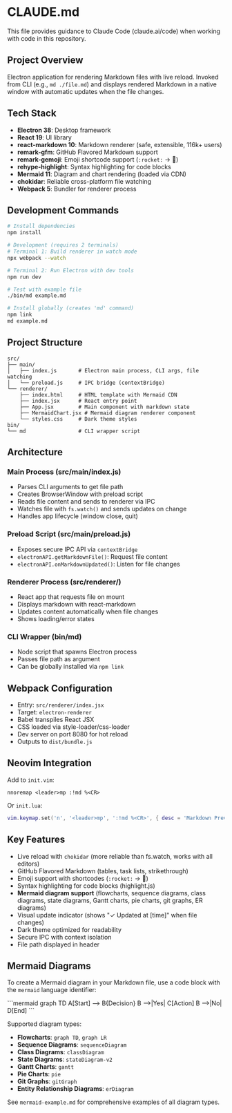 # CLAUDE.md

This file provides guidance to Claude Code (claude.ai/code) when working with code in this repository.

## Project Overview

Electron application for rendering Markdown files with live reload. Invoked from CLI (e.g., `md ./file.md`) and displays rendered Markdown in a native window with automatic updates when the file changes.

## Tech Stack

- **Electron 38**: Desktop framework
- **React 19**: UI library
- **react-markdown 10**: Markdown renderer (safe, extensible, 116k+ users)
- **remark-gfm**: GitHub Flavored Markdown support
- **remark-gemoji**: Emoji shortcode support (`:rocket:` → 🚀)
- **rehype-highlight**: Syntax highlighting for code blocks
- **Mermaid 11**: Diagram and chart rendering (loaded via CDN)
- **chokidar**: Reliable cross-platform file watching
- **Webpack 5**: Bundler for renderer process

## Development Commands

```bash
# Install dependencies
npm install

# Development (requires 2 terminals)
# Terminal 1: Build renderer in watch mode
npx webpack --watch

# Terminal 2: Run Electron with dev tools
npm run dev

# Test with example file
./bin/md example.md

# Install globally (creates 'md' command)
npm link
md example.md
```

## Project Structure

```
src/
├── main/
│   ├── index.js       # Electron main process, CLI args, file watching
│   └── preload.js     # IPC bridge (contextBridge)
└── renderer/
    ├── index.html     # HTML template with Mermaid CDN
    ├── index.jsx      # React entry point
    ├── App.jsx        # Main component with markdown state
    ├── MermaidChart.jsx # Mermaid diagram renderer component
    └── styles.css     # Dark theme styles
bin/
└── md                 # CLI wrapper script
```

## Architecture

### Main Process (src/main/index.js)
- Parses CLI arguments to get file path
- Creates BrowserWindow with preload script
- Reads file content and sends to renderer via IPC
- Watches file with `fs.watch()` and sends updates on change
- Handles app lifecycle (window close, quit)

### Preload Script (src/main/preload.js)
- Exposes secure IPC API via `contextBridge`
- `electronAPI.getMarkdownFile()`: Request file content
- `electronAPI.onMarkdownUpdated()`: Listen for file changes

### Renderer Process (src/renderer/)
- React app that requests file on mount
- Displays markdown with react-markdown
- Updates content automatically when file changes
- Shows loading/error states

### CLI Wrapper (bin/md)
- Node script that spawns Electron process
- Passes file path as argument
- Can be globally installed via `npm link`

## Webpack Configuration

- Entry: `src/renderer/index.jsx`
- Target: `electron-renderer`
- Babel transpiles React JSX
- CSS loaded via style-loader/css-loader
- Dev server on port 8080 for hot reload
- Outputs to `dist/bundle.js`

## Neovim Integration

Add to `init.vim`:
```vim
nnoremap <leader>mp :!md %<CR>
```

Or `init.lua`:
```lua
vim.keymap.set('n', '<leader>mp', ':!md %<CR>', { desc = 'Markdown Preview' })
```

## Key Features

- Live reload with `chokidar` (more reliable than fs.watch, works with all editors)
- GitHub Flavored Markdown (tables, task lists, strikethrough)
- Emoji support with shortcodes (`:rocket:` → 🚀)
- Syntax highlighting for code blocks (highlight.js)
- **Mermaid diagram support** (flowcharts, sequence diagrams, class diagrams, state diagrams, Gantt charts, pie charts, git graphs, ER diagrams)
- Visual update indicator (shows "✓ Updated at [time]" when file changes)
- Dark theme optimized for readability
- Secure IPC with context isolation
- File path displayed in header

## Mermaid Diagrams

To create a Mermaid diagram in your Markdown file, use a code block with the `mermaid` language identifier:

\`\`\`mermaid
graph TD
    A[Start] --> B{Decision}
    B -->|Yes| C[Action]
    B -->|No| D[End]
\`\`\`

Supported diagram types:
- **Flowcharts**: `graph TD`, `graph LR`
- **Sequence Diagrams**: `sequenceDiagram`
- **Class Diagrams**: `classDiagram`
- **State Diagrams**: `stateDiagram-v2`
- **Gantt Charts**: `gantt`
- **Pie Charts**: `pie`
- **Git Graphs**: `gitGraph`
- **Entity Relationship Diagrams**: `erDiagram`

See `mermaid-example.md` for comprehensive examples of all diagram types.
